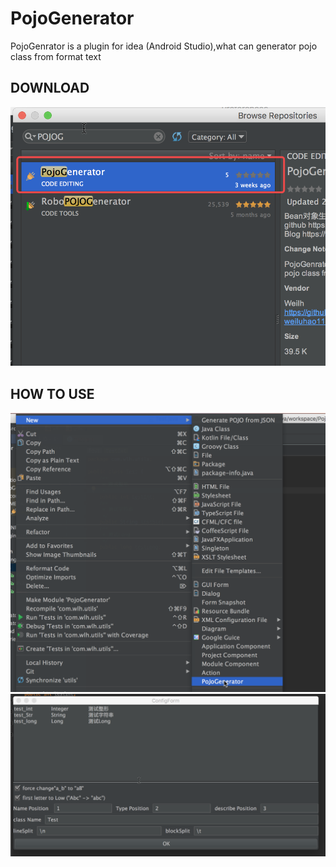 # PojoGenerator
PojoGenrator is a plugin for idea (Android Studio),what can generator pojo class from format text

## DOWNLOAD

![](images/pojo-download.png)

## HOW TO USE  

![](images/pojo-use1.png)  
![](images/pojo-use2.png)  

